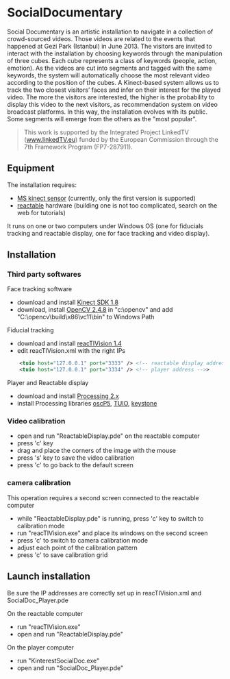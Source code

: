 # SocialDocumentary

Social Documentary is an artistic installation to navigate in a collection of crowd-sourced videos. Those videos are related to the events that happened at Gezi Park (Istanbul) in June 2013.
The visitors are invited to interact with the installation by choosing keywords through the manipulation of three cubes. Each cube represents a class of keywords (people, action, emotion). As the videos are cut into segments and tagged with the same keywords, the system will automatically choose the most relevant video according to the position of the cubes. A Kinect-based system allows us to track the two closest visitors’ faces and infer on their interest for the played video. The more the visitors are interested, the higher is the probability to display this video to the next visitors, as recommendation system on video broadcast platforms. In this way, the installation evolves with its public. Some segments will emerge from the others as the "most popular".

>This work is supported by the Integrated Project LinkedTV (www.linkedTV.eu) funded by the European Commission through the 7th Framework Program (FP7-287911).

## Equipment

The installation requires:
- [MS kinect sensor] (currently, only the first version is supported)
- [reactable] hardware (building one is not too complicated, search on the web for tutorials)

It runs on one or two computers under Windows OS (one for fiducials tracking and reactable display, one for face tracking and video display).

## Installation
### Third party softwares
Face tracking software
- download and install [Kinect SDK 1.8]
- download, install [OpenCV 2.4.8] in "c:\opencv" and add "C:\opencv\build\x86\vc11\bin" to Windows Path

Fiducial tracking
- download and install [reacTIVision 1.4]
- edit reacTIVision.xml with the right IPs
```xml
    <tuio host="127.0.0.1" port="3333" /> <!-- reactable display address -->>
    <tuio host="127.0.0.1" port="3334" /> <!-- player address -->>
```

Player and Reactable display
- download and install [Processing 2.x]
- install Processing libraries [oscP5], [TUIO], [keystone]

### Video calibration
- open and run "ReactableDisplay.pde" on the reactable computer
- press 'c' key
- drag and place the corners of the image with the mouse
- press 's' key to save the video calibration
- press 'c' to go back to the default screen

### camera calibration
This operation requires a second screen connected to the reactable computer
- while "ReactableDisplay.pde" is running, press 'c' key to switch to calibration mode
- run "reacTIVision.exe" and place its windows on the second screen
- press 'c' to switch to camera calibration mode
- adjust each point of the calibration pattern
- press 'c' to save calibration grid

## Launch installation
Be sure the IP addresses are correctly set up in reacTIVision.xml and SocialDoc_Player.pde

On the reactable computer
- run "reacTIVision.exe"
- open and run "ReactableDisplay.pde"

On the player computer
- run "KinterestSocialDoc.exe"
- open and run "SocialDoc_Player.pde"


[MS kinect sensor]:http://www.microsoft.com/en-us/kinectforwindows/default.aspx
[reactable]:http://www.reactable.com/
[Kinect SDK 1.8]:http://www.microsoft.com/en-us/download/details.aspx?id=40278
[OpenCV 2.4.8]:http://opencv.org/opencv-2-4-8.html
[reacTIVision 1.4]:http://sourceforge.net/projects/reactivision/files/reacTIVision/reacTIVision-1.4/
[Processing 2.x]:https://processing.org/download/
[oscP5]:http://www.sojamo.de/libraries/oscP5/
[TUIO]:http://www.tuio.org/?processing
[keystone]:http://keystonep5.sourceforge.net/
